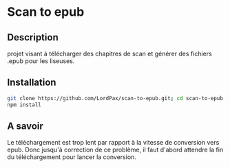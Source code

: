 # Scan to epub
## Description
projet visant à télécharger des chapitres de scan et générer des fichiers .epub pour les liseuses.

## Installation
```bash
git clone https://github.com/LordPax/scan-to-epub.git; cd scan-to-epub
npm install
```

## A savoir
Le téléchargement est trop lent par rapport à la vitesse de conversion vers epub. Donc jusqu'à correction de ce problème, il faut d'abord attendre la fin du téléchargement pour lancer la conversion.